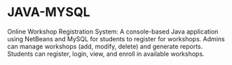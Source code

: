 # JAVA-MYSQL
Online Workshop Registration System: A console-based Java application using NetBeans and MySQL for students to register for workshops. Admins can manage workshops (add, modify, delete) and generate reports. Students can register, login, view, and enroll in available workshops. 
